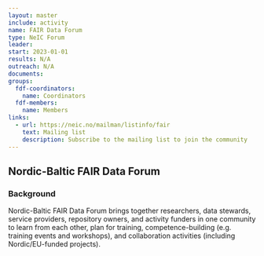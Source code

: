 ```yaml
---
layout: master
include: activity
name: FAIR Data Forum
type: NeIC Forum
leader: 
start: 2023-01-01
results: N/A
outreach: N/A
documents:
groups:
  fdf-coordinators:
    name: Coordinators
  fdf-members:
    name: Members
links:
  - url: https://neic.no/mailman/listinfo/fair
    text: Mailing list
    description: Subscribe to the mailing list to join the community
---
```


## Nordic-Baltic FAIR Data Forum


### Background

Nordic-Baltic FAIR Data Forum brings together researchers, data stewards, service providers, repository owners, and activity funders in one community to learn from each other, plan for training, competence-building (e.g. training events and workshops), and collaboration activities (including Nordic/EU-funded projects).
